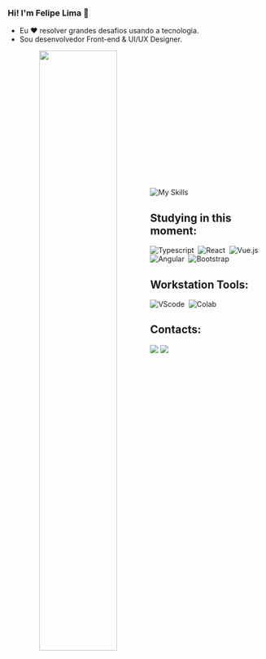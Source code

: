 ### Hi! I'm Felipe Lima 👋

- Eu ❤️ resolver grandes desafios usando a tecnologia.
- Sou desenvolvedor Front-end & UI/UX Designer.

<div  align="center" style="margin-bottom:100px">

<img width=55% align="left"  src="https://github-readme-streak-stats.herokuapp.com?user=flfelipelima&theme=white&border_radius=5&locale=pt_BR" />
</div>

<br><br><br><br><br><br><br><br><br><br>

![My Skills](https://skillicons.dev/icons?i=js,html,css,figma,git,github,python,ps,wordpress)

## Studying in this moment:
![Typescript](https://img.shields.io/badge/TypeScript-007ACC?style=for-the-badge&logo=typescript&logoColor=white)&nbsp;
![React](https://img.shields.io/badge/React-20232A?style=for-the-badge&logo=react&logoColor=61DAFB)&nbsp;
![Vue.js](https://img.shields.io/badge/Vue.js-35495E?style=for-the-badge&logo=vue.js&logoColor=4FC08D)&nbsp;
![Angular](https://img.shields.io/badge/Angular-DD0031?style=for-the-badge&logo=angular&logoColor=white)&nbsp;
![Bootstrap](https://img.shields.io/badge/Bootstrap-563D7C?style=for-the-badge&logo=bootstrap&logoColor=white)&nbsp;

## Workstation Tools:
![VScode](https://img.shields.io/badge/Visual_Studio_Code-0078D4?style=for-the-badge&logo=visual%20studio%20code&logoColor=white)&nbsp;
![Colab](https://img.shields.io/badge/Colab-F9AB00?style=for-the-badge&logo=googlecolab&color=525252)&nbsp;

## Contacts:

<div> 
<a href = "mailto:mota.felipelima@gmail.com"> <img src="https://img.shields.io/badge/Instagram-E4405F?style=for-the-badge&logo=instagram&logoColor=white" target="_blank"></a>
<a href="https://www.linkedin.com/in/flfelipelima/"><img src="https://img.shields.io/badge/LinkedIn-0077B5?style=for-the-badge&logo=linkedin&logoColor=white" target="_blank"></a>  
</div>&nbsp;&nbsp;

